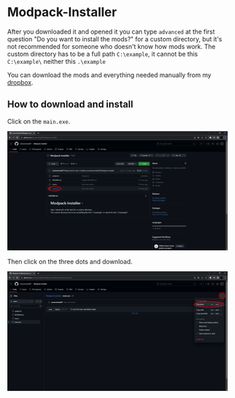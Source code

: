 # Modpack-Installer

After you downloaded it and opened it you can type `advanced` at the first question "Do you want to install the mods?" for a custom directory, but it's not recommended for someone who doesn't know how mods work. 
The custom directory has to be a full path `C:\example`, it cannot be this `C:\example\` neither this `.\example`

You can download the mods and everything needed manually from my <a href="https://www.dropbox.com/scl/fo/er75cqo3z44928hlbuem7/h?rlkey=l7sboyxwsr9x7jn3o09einybi&dl=0">dropbox</a>.

## How to download and install

Click on the `main.exe`.

<img src="img1.png"/>

Then click on the three dots and download.

<img src="img2.png"/>
